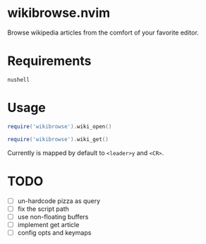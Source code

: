 # wikibrowse.nvim

Browse wikipedia articles from the comfort of your favorite editor.

# Requirements

`nushell`

# Usage

```lua
require('wikibrowse').wiki_open()

require('wikibrowse').wiki_get()
```

Currently is mapped by default to `<leader>y` and `<CR>`.

# TODO

- [ ] un-hardcode pizza as query
- [ ] fix the script path
- [ ] use non-floating buffers
- [ ] implement get article
- [ ] config opts and keymaps
